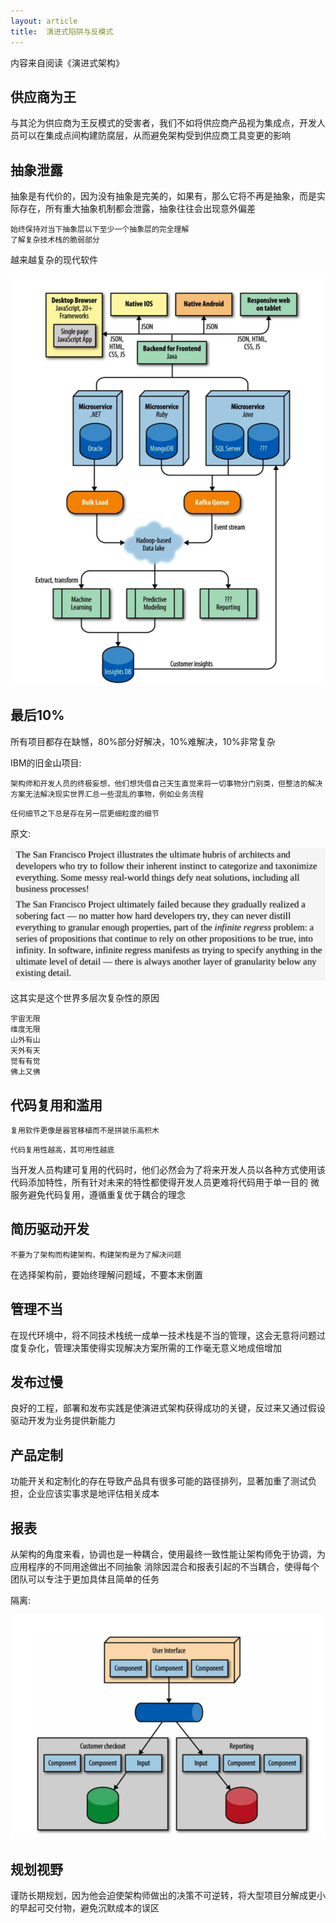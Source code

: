 ```yaml
---
layout: article
title:  演进式陷阱与反模式
---
```


内容来自阅读《演进式架构》

## 供应商为王

与其沦为供应商为王反模式的受害者，我们不如将供应商产品视为集成点，开发人员可以在集成点间构建防腐层，从而避免架构受到供应商工具变更的影响

## 抽象泄露

抽象是有代价的，因为没有抽象是完美的，如果有，那么它将不再是抽象，而是实际存在，所有重大抽象机制都会泄露，抽象往往会出现意外偏差

```
始终保持对当下抽象层以下至少一个抽象层的完全理解
了解复杂技术栈的脆弱部分
```

越来越复杂的现代软件

![](/images/modern-soft.png)

## 最后10%

所有项目都存在缺憾，80%部分好解决，10%难解决，10%非常复杂


IBM的旧金山项目:
```
架构师和开发人员的终极妄想，他们想凭借自己天生直觉来将一切事物分门别类，但整洁的解决方案无法解决现实世界汇总一些混乱的事物，例如业务流程
```

```
任何细节之下总是存在另一层更细粒度的细节
```

原文:

![](/images/sanfrancisco.png)



这其实是这个世界多层次复杂性的原因

```
宇宙无限
维度无限
山外有山
天外有天
觉有有觉
佛上又佛
```


## 代码复用和滥用

```
复用软件更像是器官移植而不是拼装乐高积木
```

```
代码复用性越高，其可用性越底
```

当开发人员构建可复用的代码时，他们必然会为了将来开发人员以各种方式使用该代码添加特性，所有针对未来的特性都使得开发人员更难将代码用于单一目的
微服务避免代码复用，遵循重复优于耦合的理念

## 简历驱动开发

```
不要为了架构而构建架构，构建架构是为了解决问题
```
在选择架构前，要始终理解问题域，不要本末倒置


## 管理不当

在现代环境中，将不同技术栈统一成单一技术栈是不当的管理，这会无意将问题过度复杂化，管理决策使得实现解决方案所需的工作毫无意义地成倍增加

## 发布过慢 

良好的工程，部署和发布实践是使演进式架构获得成功的关键，反过来又通过假设驱动开发为业务提供新能力

## 产品定制

功能开关和定制化的存在导致产品具有很多可能的路径排列，显著加重了测试负担，企业应该实事求是地评估相关成本

## 报表

从架构的角度来看，协调也是一种耦合，使用最终一致性能让架构师免于协调，为应用程序的不同用途做出不同抽象
消除因混合和报表引起的不当耦合，使得每个团队可以专注于更加具体且简单的任务

隔离:

![](/images/report.png)


## 规划视野

谨防长期规划，因为他会迫使架构师做出的决策不可逆转，将大型项目分解成更小的早起可交付物，避免沉默成本的误区

